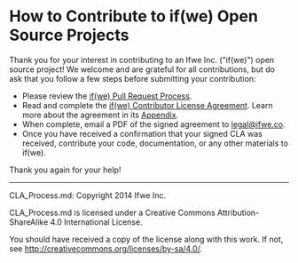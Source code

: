 # How to Contribute to if(we) Open Source Projects

Thank you for your interest in contributing to an Ifwe Inc. ("if(we)") open source project! We welcome and are grateful for all contributions, but do ask that you follow a few steps before submitting your contribution:

* Please review the [if(we) Pull Request Process](doc/pull_requests.md).
* Read and complete the [if(we) Contributor License Agreement](./CLA.md). Learn more about the agreement in its [Appendix](./CLA-appendix.md).
* When complete, email a PDF of the signed agreement to [legal@ifwe.co](mailto:legal@ifwe.co).
* Once you have received a confirmation that your signed CLA was received, contribute your code, documentation, or any other materials to if(we).

Thank you again for your help!

-----

CLA_Process.md: Copyright 2014 Ifwe Inc.

CLA_Process.md is licensed under a Creative Commons Attribution-ShareAlike 4.0 International License.

You should have received a copy of the license along with this work. If not, see <http://creativecommons.org/licenses/by-sa/4.0/>.
